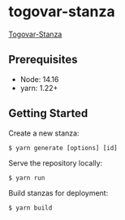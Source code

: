 # togovar-stanza

[Togovar-Stanza](https://togovar.biosciencedbc.jp/stanza "Togovar-Stanza")

## Prerequisites

* Node: 14.16
* yarn: 1.22+

## Getting Started

Create a new stanza:

```
$ yarn generate [options] [id]
```

Serve the repository locally:

```
$ yarn run
```

Build stanzas for deployment:

```
$ yarn build
```
